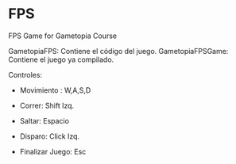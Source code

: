 # FPS
FPS Game for Gametopia Course

GametopiaFPS: Contiene el código del juego.
GametopiaFPSGame: Contiene el juego ya compilado.

Controles:

+ Movimiento : W,A,S,D

+ Correr: Shift Izq.

+ Saltar: Espacio

+ Disparo: Click Izq.

+ Finalizar Juego: Esc
